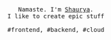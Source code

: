 <p align="center">
  <br>
  <br>
  <br>
  <samp>Namaste. I'm <a href="https://github.com/realsnipc">Shaurya</a>.<br> I like to create epic stuff<br><br>#frontend, #backend, #cloud</samp>
  <br>
  <br>
<!--   <br>
  <br> -->
<!--   <img src="preview.gif" width="350"/> -->
